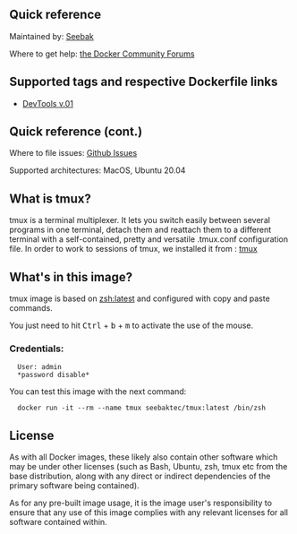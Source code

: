 ## Quick reference 

Maintained by: [Seebak](https://github.com/Seebak-Tech/DevTools/tree/main/Docker/tmux)

Where to get help: [the Docker Community Forums](https://forums.docker.com/)

## Supported tags and respective Dockerfile links

- [DevTools v.01](https://github.com/Seebak-Tech/DevTools/releases/tag/v0.1)

## Quick reference (cont.)

Where to file issues: [Github Issues](https://github.com/Seebak-Tech/DevTools/issues)

Supported architectures: MacOS, Ubuntu 20.04

## What is tmux?

tmux is a terminal multiplexer. It lets you switch easily between several programs in one terminal, detach them and reattach them to a different terminal with a self-contained, pretty and versatile .tmux.conf configuration file.
In order to work to sessions of tmux, we installed it from : [tmux](https://github.com/gpakosz/.tmux)

## What's in this image?

tmux image is based on [zsh:latest](https://hub.docker.com/r/seebaktec/zsh) and configured with copy and paste commands.

You just need to hit <kbd>Ctrl</kbd> + <kbd>b</kbd> + <kbd>m</kbd> to activate the use of the mouse.

### Credentials:

      User: admin
      *password disable*

You can test this image with the next command:

      docker run -it --rm --name tmux seebaktec/tmux:latest /bin/zsh

## License

As with all Docker images, these likely also contain other software which may be under other licenses (such as Bash, Ubuntu, zsh, tmux etc from the base distribution, along with any direct or indirect dependencies of the primary software being contained).

As for any pre-built image usage, it is the image user's responsibility to ensure that any use of this image complies with any relevant licenses for all software contained within.